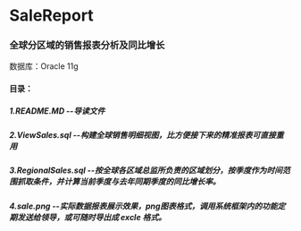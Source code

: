 # SaleReport
### 全球分区域的销售报表分析及同比增长
数据库：Oracle 11g

#### 目录：
##### 1.README.MD         --导读文件
##### 2.ViewSales.sql     --构建全球销售明细视图，比方便接下来的精准报表可直接重用
##### 3.RegionalSales.sql --按全球各区域总监所负责的区域划分，按季度作为时间范围抓取条件，并计算当前季度与去年同期季度的同比增长率。
##### 4.sale.png          --实际数据报表展示效果，png图表格式，调用系统框架内的功能定期发送给领导，或可随时导出成 excle 格式。
